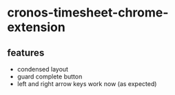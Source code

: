 # cronos-timesheet-chrome-extension

## features

* condensed layout
* guard complete button
* left and right arrow keys work now (as expected)
